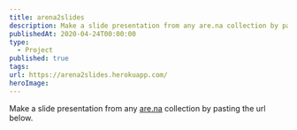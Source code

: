 ```yaml
---
title: arena2slides
description: Make a slide presentation from any are.na collection by pasting the url below.
publishedAt: 2020-04-24T00:00:00
type:
  - Project
published: true
tags: 
url: https://arena2slides.herokuapp.com/
heroImage:
---
```

Make a slide presentation from any [are.na](https://www.are.na/tiny-factories) collection by pasting the url below.